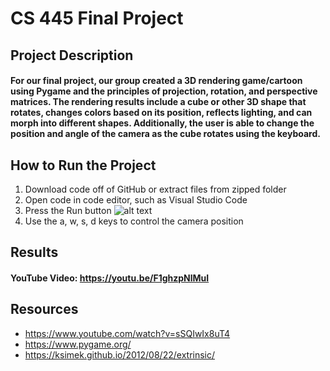 # CS 445 Final Project

## Project Description
#### For our final project, our group created a 3D rendering game/cartoon using Pygame and the principles of projection, rotation, and perspective matrices. The rendering results include a cube or other 3D shape that rotates, changes colors based on its position, reflects lighting, and can morph into different shapes. Additionally, the user is able to change the position and angle of the camera as the cube rotates using the keyboard. 

## How to Run the Project
1. Download code off of GitHub or extract files from zipped folder
2. Open code in code editor, such as Visual Studio Code
3. Press the Run button
![alt text](Downloads/hi.PNG)
5. Use the a, w, s, d keys to control the camera position 

## Results
#### YouTube Video: https://youtu.be/F1ghzpNlMuI

## Resources
- https://www.youtube.com/watch?v=sSQIwIx8uT4
- https://www.pygame.org/
- https://ksimek.github.io/2012/08/22/extrinsic/
